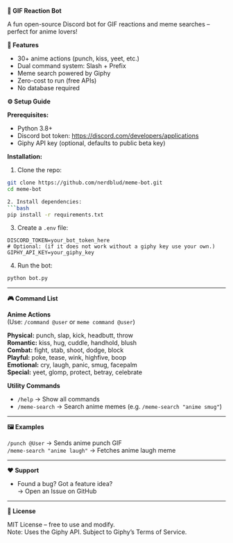 
**🤖  GIF Reaction Bot**

A fun open-source Discord bot for GIF reactions and meme searches – perfect for anime lovers!

**🌟 Features**
- 30+ anime actions (punch, kiss, yeet, etc.)
- Dual command system: Slash + Prefix
- Meme search powered by Giphy
- Zero-cost to run (free APIs)
- No database required

**⚙️ Setup Guide**

__**Prerequisites:**__
- Python 3.8+
- Discord bot token: https://discord.com/developers/applications
- Giphy API key (optional, defaults to public beta key)

__**Installation:**__
1. Clone the repo:
```bash
git clone https://github.com/nerdblud/meme-bot.git
cd meme-bot

2. Install dependencies:
```bash
pip install -r requirements.txt
```

3. Create a `.env` file:
```env
DISCORD_TOKEN=your_bot_token_here
# Optional: (if it does not work without a giphy key use your own.)
GIPHY_API_KEY=your_giphy_key
```

4. Run the bot:
```bash
python bot.py
```

---

**🎮 Command List**

__**Anime Actions**__  
(Use: `/command @user` or `meme command @user`)

**Physical:** punch, slap, kick, headbutt, throw  
**Romantic:** kiss, hug, cuddle, handhold, blush  
**Combat:** fight, stab, shoot, dodge, block  
**Playful:** poke, tease, wink, highfive, boop  
**Emotional:** cry, laugh, panic, smug, facepalm  
**Special:** yeet, glomp, protect, betray, celebrate

__**Utility Commands**__
- `/help` → Show all commands  
- `/meme-search` → Search anime memes (e.g. `/meme-search "anime smug"`)

---

**🖼️ Examples**

`/punch @User` → Sends anime punch GIF  
`/meme-search "anime laugh"` → Fetches anime laugh meme

---

**❤️ Support**

- Found a bug? Got a feature idea?  
  → Open an Issue on GitHub  

---

**📜 License**

MIT License – free to use and modify.  
Note: Uses the Giphy API. Subject to Giphy’s Terms of Service.
```
